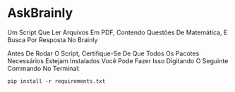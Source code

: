 # AskBrainly
Um Script Que Ler Arquivos Em PDF, Contendo Questões De Matemática, E Busca Por Resposta No Brainly

Antes De Rodar O Script, Certifique-Se De Que Todos Os Pacotes Necessários Estejam Instalados
Você Pode Fazer Isso Digitando O Seguinte Commando No Terminal:
```
pip install -r requirements.txt
```
